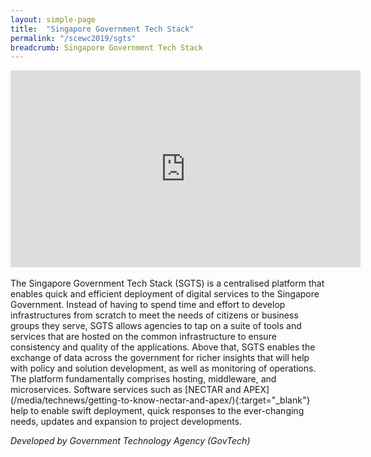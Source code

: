 ```yaml
---
layout: simple-page
title:  "Singapore Government Tech Stack"
permalink: "/scewc2019/sgts"
breadcrumb: Singapore Government Tech Stack
---
```


<div class="bp-youtube">
  <iframe width="560" height="315" src="https://www.youtube.com/embed/Vt-r2vCqSh8" frameborder="0" allow="autoplay; encrypted-media" allowfullscreen></iframe>
</div>

<br>
The Singapore Government Tech Stack (SGTS) is a centralised platform that enables quick and efficient deployment of digital services to the Singapore Government. Instead of having to spend time and effort to develop infrastructures from scratch to meet the needs of citizens or business groups they serve, SGTS allows agencies to tap on a suite of tools and services that are hosted on the common infrastructure to ensure consistency and quality of the applications. Above that, SGTS enables the exchange of data across the government for richer insights that will help with policy and solution development, as well as monitoring of operations.
<br>
The platform fundamentally comprises hosting, middleware, and microservices. Software services such as [NECTAR and APEX](/media/technews/getting-to-know-nectar-and-apex/){:target="_blank"} help to enable swift deployment, quick responses to the ever-changing needs, updates and expansion to project developments. 

*Developed by Government Technology Agency (GovTech)* 
